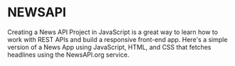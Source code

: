 # NEWSAPI
Creating a News API Project in JavaScript is a great way to learn how to work with REST APIs and build a responsive front-end app. Here's a simple version of a News App using JavaScript, HTML, and CSS that fetches headlines using the NewsAPI.org service.
